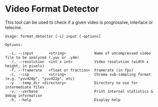 # Video Format Detector

This tool can be used to check if a given video is progrossive, interlace or telecine. 

```
Usage: format_detector [-i] input [-options]

Options:

  -i, --input       <string>             Name of uncompressed video file to be analyzed (.yuv or .y4m)
  -r, --resolution  <int x int>          Video resolution (width x height, in pixels)
  -f, --framerate   <float or fraction>  Framerate (in fps)
  -c, --csp         <string>             Chroma sub-sampling format (e.g. "yuv420p", "yuv422p", etc)
  -y  --temp_dir <directory>             Directory to use for intermediate files
  -v, --verbose                          Print internal statistics & debug information
  -h, --help                             Display help
```
